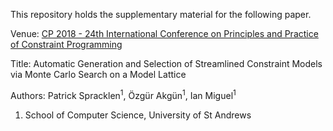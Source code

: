 
This repository holds the supplementary material for the following paper.

Venue: [CP 2018 - 24th International Conference on Principles and Practice of Constraint Programming](http://cp2018.a4cp.org/)

Title: Automatic Generation and Selection of Streamlined Constraint Models via Monte Carlo Search on a Model Lattice

Authors: Patrick Spracklen<sup>1</sup>, Özgür Akgün<sup>1</sup>, Ian Miguel<sup>1</sup>

1. School of Computer Science, University of St Andrews


